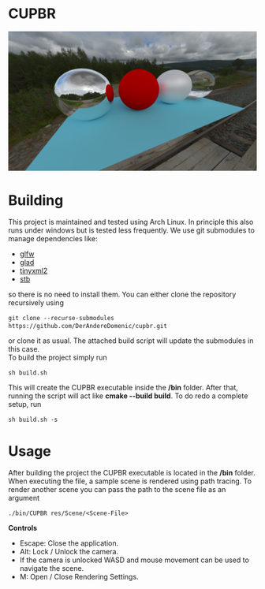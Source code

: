 # CUPBR
<img title="Sample render" alt="Alt text" src="sample.bmp">

# Building
This project is maintained and tested using Arch Linux. In principle this also runs under windows but is tested less frequently. We use git submodules to manage dependencies like:
<ul>
    <li> <a href="https://www.glfw.org">glfw</a>
    <li> <a href="https://glad.dav1d.de">glad</a>
    <li> <a href="https://github.com/leethomason/tinyxml2">tinyxml2</a>
    <li> <a href="https://github.com/nothings/stb">stb</a>
</ul>
so there is no need to install them. You can either clone the repository recursively using

```
git clone --recurse-submodules https://github.com/DerAndereDomenic/cupbr.git
```

or clone it as usual. The attached build script will update the submodules in this case.<br>
To build the project simply run

```
sh build.sh
```

This will create the CUPBR executable inside the **/bin** folder. After that, running the script will act like **cmake --build build**. To do redo a complete setup, run

```
sh build.sh -s
```

# Usage
After building the project the CUPBR executable is located in the **/bin** folder. When executing the file, a sample scene is rendered using path tracing. To render another scene you can pass the path to the scene file as an argument

```
./bin/CUPBR res/Scene/<Scene-File>
```

**Controls**<br>
<ul>
    <li> Escape: Close the application.
    <li> Alt: Lock / Unlock the camera.
    <li> If the camera is unlocked WASD and mouse movement can be used to navigate the scene.
    <li> M: Open / Close Rendering Settings.
</ul>
